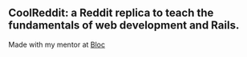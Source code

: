 ## CoolReddit: a Reddit replica to teach the fundamentals of web development and Rails.

Made with my mentor at [Bloc](http://bloc.io)